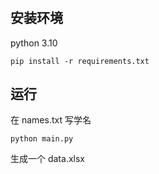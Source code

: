 #

## 安装环境
python 3.10

```
pip install -r requirements.txt
```

## 运行
在 names.txt 写学名
```
python main.py
```

生成一个 data.xlsx
